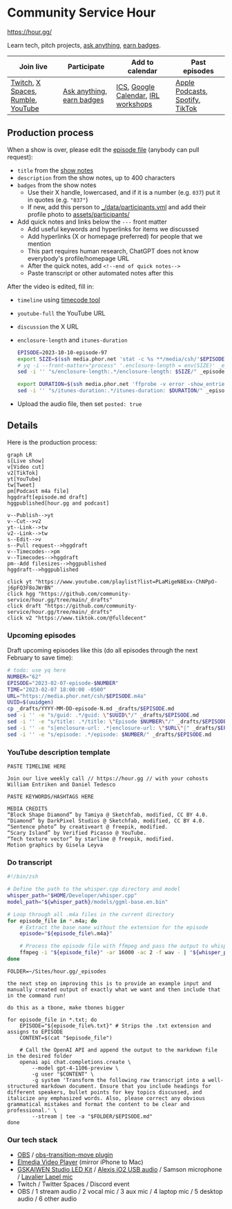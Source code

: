 # Community Service Hour

https://hour.gg/

Learn tech, pitch projects, [ask anything](https://twitter.com/intent/tweet?text=Hello%20@fulldecent%20I%20have%20a%20question%20for%20%23CommunityServiceHour), [earn badges](https://hour.gg/#projects).    

| Join live                                                    | Participate                                                  | Add to calendar                                              | Past episodes                                                |
| ------------------------------------------------------------ | ------------------------------------------------------------ | ------------------------------------------------------------ | ------------------------------------------------------------ |
| [Twitch](https://www.twitch.tv/fulldecent), [X Spaces](https://twitter.com/fulldecent), [Rumble](https://rumble.com/c/c-3482588), [YouTube](https://youtube.com/live/CbWMp2VEtsM?feature=share) | [Ask anything](https://twitter.com/intent/tweet?text=Hello%20@fulldecent%20I%20have%20a%20question%20for%20%23NFTCommunityServiceHour), [earn badges](https://hour.gg/#projects) | [ICS](https://calendar.google.com/calendar/ical/liurhb5cqvar2i6n6ekeanap44%40group.calendar.google.com/public/basic.ics), [Google Calendar](https://calendar.google.com/event?action=TEMPLATE&tmeid=NHA4ZXBrZWJkczlsamdmMzJpYmc2MnVqNWxfMjAyMjA2MjFUMjIwMDAwWiBsaXVyaGI1Y3F2YXIyaTZuNmVrZWFuYXA0NEBn&tmsrc=liurhb5cqvar2i6n6ekeanap44%40group.calendar.google.com&scp=ALL), [IRL workshops](https://phor.net/#speaking) | [Apple Podcasts](https://podcasts.apple.com/us/podcast/community-service-hour/id1662422217), [Spotify](https://open.spotify.com/show/3k4PnmjfLiuNo9HpXemCdJ), [TikTok](https://www.tiktok.com/@fulldecent) |

## Production process

When a show is over, please edit the [episode file](_episodes) (anybody can pull request):

* `title` from the [show notes](https://docs.google.com/document/d/1ta_6tSCGfC31iIfhz4bfC_oBKyNZGEdDsZkD-BRXY_Y/edit#)
* `description` from the show notes, up to 400 characters
* `badges` from the show notes
  * Use their X handle, lowercased, and if it is a number (e.g. `037`) put it in quotes (e.g. `"037"`)
  * If new, add this person to [_/data/participants.yml](_/data/participants.yml) and add their profile photo to [assets/participants/](assets/participants/)
* Add quick notes and links below the `---` front matter
  * Add useful keywords and hyperlinks for items we discussed
  * Add hyperlinks (X or homepage preferred) for people that we mention
  * This part requires human research, ChatGPT does not know everybody's profile/homepage URL
  * After the quick notes, add `<!--end of quick notes-->`
  * Paste transcript or other automated notes after this

After the video is edited, fill in:

* `timeline` using [timecode tool](https://hour.gg/timecode-tool)

* `youtube-full` the YouTube URL

* `discussion` the X URL

* `enclosure-length` and `itunes-duration`

  ```sh
  EPISODE=2023-10-10-episode-97
  export SIZE=$(ssh media.phor.net 'stat -c %s **/media/csh/'$EPISODE.m4a)
  # yq -i --front-matter="process" '.enclosure-length = env(SIZE)' _episodes/$EPISODE.md # MESSES UP WHITESPACE
  sed -i '' "s/enclosure-length:.*/enclosure-length: $SIZE/" _episodes/$EPISODE.md
  
  export DURATION=$(ssh media.phor.net 'ffprobe -v error -show_entries format=duration -of default=noprint_wrappers=1:nokey=1 **/media/csh/'$EPISODE.m4a '| cut -d. -f1')
  sed -i '' "s/itunes-duration:.*/itunes-duration: $DURATION/" _episodes/$EPISODE.md
  ```

  

* Upload the audio file, then set `posted: true`

## Details

Here is the production process:

```mermaid
graph LR
s[Live show]
v[Video cut]
v2[TikTok]
yt[YouTube]
tw[Tweet]
pm[Podcast m4a file]
hggdraft[episode.md draft]
hggpublished[hour.gg and podcast]

v--Publish-->yt
v--Cut-->v2
yt--Link-->tw
v2--Link-->tw
s--Edit-->v
s--Pull request-->hggdraft
v--Timecodes-->pm
v--Timecodes-->hggdraft
pm--Add filesizes-->hggpublished
hggdraft-->hggpublished

click yt "https://www.youtube.com/playlist?list=PLaMigeN8Exx-ChNPpO-j6pFQ3F8oJWrBN"
click hgg "https://github.com/community-service/hour.gg/tree/main/_drafts"
click draft "https://github.com/community-service/hour.gg/tree/main/_drafts"
click v2 "https://www.tiktok.com/@fulldecent"
```

### Upcoming episodes

Draft upcoming episodes like this (do all episodes through the next February to save time):

```sh
# todo: use yq here
NUMBER="62"
EPISODE="2023-02-07-episode-$NUMBER"
TIME="2023-02-07 18:00:00 -0500"
URL="https://media.phor.net/csh/$EPISODE.m4a"
UUID=$(uuidgen)
cp _drafts/YYYY-MM-DD-episode-N.md _drafts/$EPISODE.md
sed -i '' -e "s/guid: .*/guid: \"$UUID\"/" _drafts/$EPISODE.md
sed -i '' -e "s/title: .*/title: \"Episode $NUMBER\"/" _drafts/$EPISODE.md
sed -i '' -e "s|enclosure-url: .*|enclosure-url: \"$URL\"|" _drafts/$EPISODE.md
sed -i '' -e "s/episode: .*/episode: $NUMBER/" _drafts/$EPISODE.md
```

### YouTube description template

```
PASTE TIMELINE HERE

Join our live weekly call // https://hour.gg // with your cohosts William Entriken and Daniel Tedesco

PASTE KEYWORDS/HASHTAGS HERE

MEDIA CREDITS
“Block Shape Diamond” by Tamiya @ Sketchfab, modified, CC BY 4.0.
“Diamond” by DarkPixel Studios @ Sketchfab, modified, CC BY 4.0.
“Sentence photo” by creativeart @ freepik, modified.
“Scary Island” by Verified Picasso @ YouTube.
“Tech texture vector” by starline @ freepik, modified.
Motion graphics by Gisela Leyva
```

### Do transcript

```sh
#!/bin/zsh

# Define the path to the whisper.cpp directory and model
whisper_path="$HOME/Developer/whisper.cpp"
model_path="${whisper_path}/models/ggml-base.en.bin"

# Loop through all .m4a files in the current directory
for episode_file in *.m4a; do
    # Extract the base name without the extension for the episode
    episode="${episode_file%.m4a}"

    # Process the episode file with ffmpeg and pass the output to whisper
    ffmpeg -i "${episode_file}" -ar 16000 -ac 2 -f wav - | "${whisper_path}/main" --language en --diarize --output-txt --model "${model_path}" --output-file "${episode}" -
done
```


```
FOLDER=~/Sites/hour.gg/_episodes

the next step on improving this is to provide an example input and manually created output of exactly what we want and then include that in the command run!

do this as a tbone, make tbones bigger

for episode_file in *.txt; do
    EPISODE="${episode_file%.txt}" # Strips the .txt extension and assigns to EPISODE
    CONTENT=$(cat "$episode_file")
    
    # Call the OpenAI API and append the output to the markdown file in the desired folder
    openai api chat.completions.create \
        --model gpt-4-1106-preview \
        -g user "$CONTENT" \
        -g system 'Transform the following raw transcript into a well-structured markdown document. Ensure that you include headings for different speakers, bullet points for key topics discussed, and italicize any emphasized words. Also, please correct any obvious grammatical mistakes and format the content to be clear and professional.' \
        --stream | tee -a "$FOLDER/$EPISODE.md"
done
```

### Our tech stack

- [OBS](https://obsproject.com) / [obs-transition-move plugin](https://obsproject.com/forum/resources/move-transition.913/)
- [Elmedia Video Player](https://www.elmedia-video-player.com/) (mirror iPhone to Mac)
- [GSKAIWEN Studio LED Kit](https://amzn.to/3eXJ3Xy) / [Alexis iO2 USB audio](https://www.alesis.com/products/legacy/io2) / Samson microphone / [Lavalier Lapel mic](https://amzn.to/3MWMl9U)
- Twitch / Twitter Spaces / Discord event
- OBS / 1 stream audio / 2 vocal mic / 3 aux mic / 4 laptop mic / 5 desktop audio / 6 other audio
